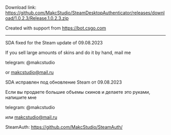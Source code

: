 Download link: https://github.com/MakcStudio/SteamDesktopAuthenticator/releases/download/1.0.2.3/Release.1.0.2.3.zip

Created with support from https://bot.csgo.com

---------------

SDA fixed for the Steam update of 09.08.2023

If you sell large amounts of skins and do it by hand, mail me

telegram: @makcstudio

or makcstudio@mail.ru

SDA исправлен под обновление Steam от 09.08.2023

Если вы продаете большие объемы скинов и делаете это руками, напишите мне

telegram: @makcstudio

или makcstudio@mail.ru

SteamAuth: https://github.com/MakcStudio/SteamAuth/
